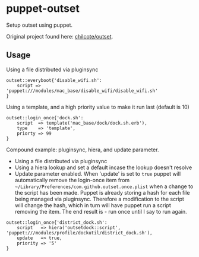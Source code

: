puppet-outset
===================

Setup outset using puppet. 

Original project found here: [chilcote/outset](https://github.com/chilcote/outset).

## Usage

Using a file distributed via pluginsync

``` puppet
outset::everyboot{'disable_wifi.sh':
    script => 'puppet:///modules/mac_base/disable_wifi/disable_wifi.sh'
}
```

Using a template, and a high priority value to make it run last (default is 10)

``` puppet
outset::login_once{'dock.sh':
    script  => template('mac_base/dock/dock.sh.erb'),
    type    => 'template',
    priorty => 99
}

```
Compound example: pluginsync, hiera, and update parameter. 
* Using a file distributed via pluginsync
* Using a hiera lookup and set a default incase the lookup doesn't resolve
* Update parameter enabled. When 'update' is set to ``true`` puppet will automatically remove the login-once item from ``~/Library/Preferences/com.github.outset.once.plist`` when a change to the script has been made. Puppet is already storing a hash for each file being managed via pluginsync. Therefore a modification to the script will change the hash, which in turn will have puppet run a script removing the item. The end result is - run once until I say to run again.


``` puppet
outset::login_once{'district_dock.sh':
    script   => hiera('outsetdock::script', 'puppet:///modules/profile/dockutil/district_dock.sh'),
    update   => true,
    priority => '5'
}

```